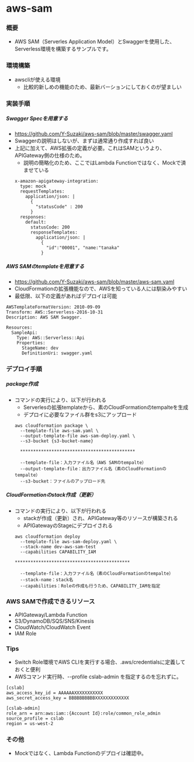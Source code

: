 # aws-sam
### 概要
* AWS SAM（Serverles Application Model）とSwaggerを使用した、Serverless環境を構築するサンプルです。

### 環境構築
* awscliが使える環境
    * 比較的新しめの機能のため、最新バーションにしておくのが望ましい
    
### 実装手順
##### Swagger Specを用意する
* https://github.com/Y-Suzaki/aws-sam/blob/master/swagger.yaml
* Swaggerの説明はしないが、まずは通常通り作成すれば良い
* 上記に加えて、AWS拡張の定義が必要。これはSAMというより、APIGateway側の仕様のため。
    * 説明の簡略化のため、ここではLambda Functionではなく、Mockで済ませている
    ```
    x-amazon-apigateway-integration:
      type: mock
      requestTemplates:
        application/json: |
          {
            "statusCode" : 200
          }
      responses:
        default:
          statusCode: 200
          responseTemplates:
            application/json: |
              {
                "id":"00001", "name:"tanaka"
              }
    ```
    
##### AWS SAMのtemplateを用意する
* https://github.com/Y-Suzaki/aws-sam/blob/master/aws-sam.yaml
* CloudFormationの拡張機能なので、AWSを知っている人には馴染みやすい
* 最低限、以下の定義があればデプロイは可能
```
AWSTemplateFormatVersion: 2010-09-09
Transform: AWS::Serverless-2016-10-31
Description: AWS SAM Swagger.

Resources:
  SampleApi:
    Type: AWS::Serverless::Api
    Properties:
      StageName: dev
      DefinitionUri: swagger.yaml
```

### デプロイ手順
##### package作成
* コマンドの実行により、以下が行われる
    * Serverlesの拡張templateから、素のCloudFormationのtempalteを生成
    * デプロイに必要なファイル群をs3にアップロード
    ```
    aws cloudformation package \
      --template-file aws-sam.yaml \
      --output-template-file aws-sam-deploy.yaml \
      --s3-bucket {s3-bucket-name}
      
      ********************************************
      
      --template-file：入力ファイル名（AWS SAMのtempalte）
      --output-template-file：出力ファイル名（素のCloudFormationのtempalte）
      --s3-bucket：ファイルのアップロード先
    ```

##### CloudFormationのstack作成（更新）
* コマンドの実行により、以下が行われる
    * stackが作成（更新）され、APIGateway等のリソースが構築される
    * APIGatewayのStageにデプロイされる
    ```
    aws cloudformation deploy 
      --template-file aws-sam-deploy.yaml \
      --stack-name dev-aws-sam-test 
      --capabilities CAPABILITY_IAM
    
    ********************************************
    
      --template-file：入力ファイル名（素のCloudFormationのtempalte）
      --stack-name：stack名
      --capabilities：Roleの作成も行うため、CAPABILITY_IAMを指定
    ```
### AWS SAMで作成できるリソース
* APIGateway/Lambda Function
* S3/DynamoDB/SQS/SNS/Kinesis
* CloudWatch/CloudWatch Event
* IAM Role
### Tips
* Switch Role環境でAWS CLIを実行する場合、.aws/credentialsに定義しておくと便利
* AWSコマンド実行時、--profile cslab-admin を指定するのを忘れずに。
```
[cslab]
aws_access_key_id = AAAAAAXXXXXXXXXXX
aws_secret_access_key = BBBBBBBBBBXXXXXXXXXXXXX

[cslab-admin]
role_arn = arn:aws:iam::{Account Id}:role/common_role_admin
source_profile = cslab
region = us-west-2
```
### その他
* Mockではなく、Lambda Functionのデプロイは確認中。
